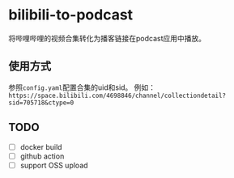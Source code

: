 # bilibili-to-podcast
将哔哩哔哩的视频合集转化为播客链接在podcast应用中播放。

## 使用方式
参照`config.yaml`配置合集的uid和sid。 例如：`https://space.bilibili.com/4698846/channel/collectiondetail?sid=705718&ctype=0`

## TODO
- [ ] docker build
- [ ] github action
- [ ] support OSS upload
